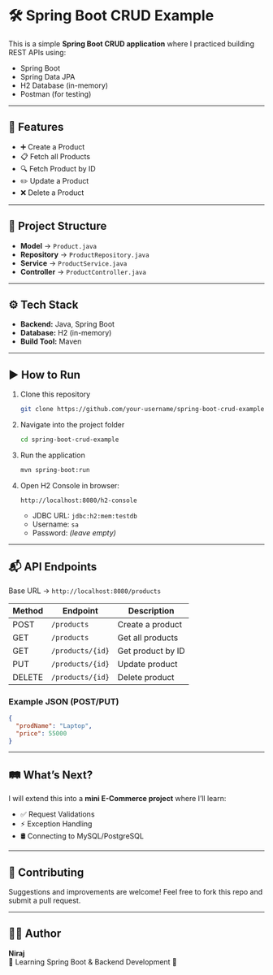 # 🛠️ Spring Boot CRUD Example

This is a simple **Spring Boot CRUD application** where I practiced building REST APIs using:

- Spring Boot
- Spring Data JPA
- H2 Database (in-memory)
- Postman (for testing)

---

## 🚀 Features
- ➕ Create a Product
- 📋 Fetch all Products
- 🔍 Fetch Product by ID
- ✏️ Update a Product
- ❌ Delete a Product

---

## 📂 Project Structure
- **Model** → `Product.java`
- **Repository** → `ProductRepository.java`
- **Service** → `ProductService.java`
- **Controller** → `ProductController.java`

---

## ⚙️ Tech Stack
- **Backend:** Java, Spring Boot  
- **Database:** H2 (in-memory)  
- **Build Tool:** Maven  

---

## ▶️ How to Run
1. Clone this repository  
   ```bash
   git clone https://github.com/your-username/spring-boot-crud-example.git
   ```
2. Navigate into the project folder  
   ```bash
   cd spring-boot-crud-example
   ```
3. Run the application  
   ```bash
   mvn spring-boot:run
   ```
4. Open H2 Console in browser:  
   ```
   http://localhost:8080/h2-console
   ```
   - JDBC URL: `jdbc:h2:mem:testdb`  
   - Username: `sa`  
   - Password: *(leave empty)*  

---

## 📬 API Endpoints

Base URL → `http://localhost:8080/products`

| Method | Endpoint             | Description          |
|--------|----------------------|----------------------|
| POST   | `/products`          | Create a product     |
| GET    | `/products`          | Get all products     |
| GET    | `/products/{id}`     | Get product by ID    |
| PUT    | `/products/{id}`     | Update product       |
| DELETE | `/products/{id}`     | Delete product       |

### Example JSON (POST/PUT)
```json
{
  "prodName": "Laptop",
  "price": 55000
}
```

---

## 🛤️ What’s Next?
I will extend this into a **mini E-Commerce project** where I’ll learn:
- ✅ Request Validations  
- ⚡ Exception Handling  
- 🛢️ Connecting to MySQL/PostgreSQL  

---

## 🤝 Contributing
Suggestions and improvements are welcome! Feel free to fork this repo and submit a pull request.  

---

## 👨‍💻 Author
**Niraj**  
📌 Learning Spring Boot & Backend Development 🚀  
